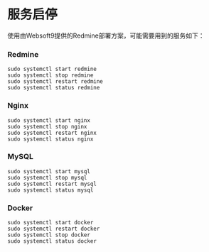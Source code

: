 # 服务启停

使用由Websoft9提供的Redmine部署方案，可能需要用到的服务如下：

### Redmine

```shell
sudo systemctl start redmine 
sudo systemctl stop redmine
sudo systemctl restart redmine 
sudo systemctl status redmine
```

### Nginx

```shell
sudo systemctl start nginx
sudo systemctl stop nginx
sudo systemctl restart nginx
sudo systemctl status nginx
```

### MySQL

```shell
sudo systemctl start mysql
sudo systemctl stop mysql
sudo systemctl restart mysql
sudo systemctl status mysql
```

### Docker

```shell
sudo systemctl start docker
sudo systemctl restart docker
sudo systemctl stop docker
sudo systemctl status docker
```
